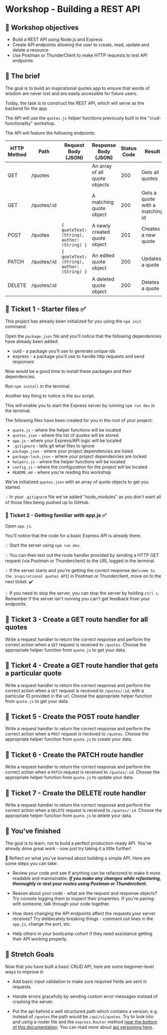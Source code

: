 # Workshop - Building a REST API

## 🎯 Workshop objectives

- Build a REST API using Node.js and Express
- Create API endpoints allowing the user to create, read, update and delete a resource
- Use Postman or ThunderClient to make HTTP requests to test API endpoints

## 💼 The brief

The goal is to build an inspirational quotes app to ensure that words of wisdom are never lost and are easily accessible for future users.

Today, the task is to construct the REST API, which will serve as the backend for the app.

The API will use the `quotes.js` helper functions previously built in the "crud-functionality" workshop.

The API will feature the following endpoints:

| HTTP Method | Path        | Request Body (JSON)                       | Response Body (JSON)          | Status Code | Result                          |
| ----------- | ----------- | ----------------------------------------- | ----------------------------- | ----------- | ------------------------------- |
| GET         | /quotes     |                                           | An array of all quote objects | 200         | Gets all quotes                 |
| GET         | /quotes/:id |                                           | A matching quote object       | 200         | Gets a quote with a matching id |
| POST        | /quotes     | `{ quoteText: (String), author: (String) }` | A newly created quote object  | 201         | Creates a new quote             |
| PATCH       | /quotes/:id | `{ quoteText: (String), author: (String) }` | An edited quote object        | 200         | Updates a quote                 |
| DELETE      | /quotes/:id |                                           | A deleted quote object        | 200         | Deletes a quote                 |

## 🎫 Ticket 1 - Starter files ✅

This project has already been initialized for you using the `npm init` command.

Open the `package.json` file and you'll notice that the following dependencies have already been added:

- uuid - a package you'll use to generate unique ids
- express - a package you'll use to handle http requests and send responses

Now would be a good time to install these packages and their dependencies.

Run `npm install` in the terminal.

Another key thing to notice is the `dev` script.

This will enable you to start the Express server by running `npm run dev` in the terminal.

The following files have been created for you in the root of your project:

- `quote.js` - where the helper functions will be located
- `quotes.json` - where the list of quotes will be stored
- `app.js` - where your Express/API logic will be located
- `.gitignore` - tells git what files to ignore
- `package.json` - where your project dependencies are listed
- `package-lock.json` - where your project dependencies are locked
- `helpers.js` - where the helper functions will be located
- `config.js` - where the configuration for the project will be located
- `README.md` - where you're reading this workshop

We've initialized `quotes.json` with an array of quote objects to get you started.

💡 In your `.gitignore` file we've added "node_modules" as you don't want all of those files being pushed up to GitHub.

### 🎫 Ticket 2 - Getting familiar with app.js ✅

Open `app.js`.

You'll notice that the code for a basic Express API is already there.

💡 Start the server using `npm run dev`.

💡 You can then test out the route handler provided by sending a HTTP GET request (via Postman or Thunderclient) to the URL logged in the terminal.

💡 If the server starts and you're getting the correct response (`Welcome to the inspirational quotes API`) in Postman or Thunderclient, move on to the next ticket. ✔️

💡 If you need to stop the server, you can stop the server by holding `ctrl c`. Remember if the server isn't running you can't get feedback from your endpoints.

## 🎫 Ticket 3 - Create a GET route handler for all quotes

Write a request handler to return the correct response and perform the correct action when a `GET` request is received to `/quotes`. Choose the appropriate helper function from `quote.js` to get your data.

## 🎫 Ticket 4 - Create a GET route handler that gets a particular quote

Write a request handler to return the correct response and perform the correct action when a `GET` request is received to `/quotes/:id`, with a particular ID provided in the url. Choose the appropriate helper function from `quote.js` to get your data.

## 🎫 Ticket 5 - Create the POST route handler

Write a request handler to return the correct response and perform the correct action when a `POST` request is received to `/quotes`. Choose the appropriate helper function from `quote.js` to create your data.

## 🎫 Ticket 6 - Create the PATCH route handler

Write a request handler to return the correct response and perform the correct action when a `PATCH` request is received to `/quotes/:id`. Choose the appropriate helper function from `quote.js` to update your data.

## 🎫 Ticket 7 - Create the DELETE route handler

Write a request handler to return the correct response and perform the correct action when a `DELETE` request is received to `/quotes/:id`. Choose the appropriate helper function from `quote.js` to delete your data.

## 🥇 You've finished

The goal is to learn, not to build a perfect production-ready API. You've already done great work - now just try taking it a little further!

🧠 Reflect on what you've learned about building a simple API. Here are some steps you can take:

- Review your code and see if anything can be refactored to make it more readable and maintainable. **_If you make any changes while refactoring, thoroughly re-test your routes using Postman or Thunderclient._**

- Reason about your code - what are the request and response objects? Try console logging them to inspect their properties. If you're pairing with someone, talk through your code together.

- How does changing the API endpoints affect the requests your server receives? Try deliberately breaking things - comment out lines in the `app.js`, change the port, etc.

- Help others in your bootcamp cohort if they need assistance getting their API working properly.

## 🏁 Stretch Goals

Now that you have built a basic CRUD API, here are some beginner-level ways to improve it:

- Add basic input validation to make sure required fields are sent in requests.

- Handle errors gracefully by sending custom error messages instead of crashing the server.

- Put the api behind a well structured path which contains a version, e.g. instead of `/quotes` the path would be `/api/v1/quotes`. Try to look into and using a router file and the `express.Router` method [near the bottom of this documentation](https://expressjs.com/en/guide/routing.html). You can read more about [api versioning here](https://www.postman.com/api-platform/api-versioning/).
